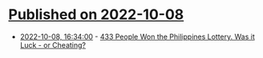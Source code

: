 # [Published on 2022-10-08](index.md)

* [2022-10-08, 16:34:00](https://science.slashdot.org/story/22/10/08/0011200/433-people-won-the-philippines-lottery-was-it-luck---or-cheating?utm_source=rss1.0mainlinkanon&utm_medium=feed) - [433 People Won the Philippines Lottery.  Was it Luck - or Cheating?](https://science.slashdot.org/story/22/10/08/0011200/433-people-won-the-philippines-lottery-was-it-luck---or-cheating?utm_source=rss1.0mainlinkanon&utm_medium=feed)
